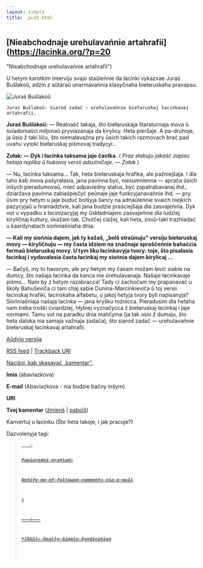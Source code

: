 ```yaml
---
layout: simple
title: _p=20.html 
---
```






## [Nieabchodnaje urehulavańnie artahrafii](https://lacinka.org/?p=20
"Nieabchodnaje urehulavańnie artahrafii")

U hetym karotkim interviju svajo staŭleńnie da łacinki vykazvae Juraś
Bušlakoŭ, adzin z aŭtaraŭ unarmavańnia klasyčnaha biełaruskaha pravapsu.

![Juraś
Bušlakoŭ](https://lacinka.org/images/stories/Ludzi/jaryla_pralacinku.jpg)

    Juraś Bušlakoŭ: Siarod zadač — urehulavańnie biełaruskaj łacinkavaj artahrafii.

**Juraś Bušlakoŭ:** — Realnaść takaja, što biełaruskaja litaraturnaja mova ŭ
śviadomaści miljonaŭ pryviazanaja da kirylicy. Heta pieršaje. A pa-druhoje, ja
ŭsio ž taki liču, što niemałavažna pry ŭsich takich razmovach brać pad uvahu
vytoki biełaruskaj piśmovaj tradycyi…

**Zołak: — Dyk i łacinka taksama jaje častka.** ( _Praz słabuju jakaść zapisu
hetaja replika ŭ hukavoj versii adsutničaje. — Zołak_ )

— Nu, łacinka taksama… Tak, heta biełaruskaja hrafika, ale paźniejšaja. I dla
taho kab mova pašyrałasia, jana pavinna być, niesumnienna — aprača ŭsich
inšych pieradumovaŭ, mieć adpaviedny status, być zapatrabavanaj ihd.,
dziaržava pavinna zabiaśpiečyć peŭnaje jaje funkcyjanavańnie ihd. — pry ŭsim
pry hetym u jaje buduć bolšyja šancy na adnaŭleńnie svaich niejkich pazycyjaŭ
u hramadztvie, kali jana budzie praściejšaja dla zasvajeńnia. Dyk vot u
vypadku z łacinizacyjaj my ŭskładniajem zasvajeńnie dla ludziej kiryličnaj
kultury, skažam tak. Chutčej ciažej, kali heta, znoŭ-taki trazhladać u
kaardynatach siońniašniaha dnia.

**— Kali my siońnia dajem, jak ty kažaš, „bolš straŭnuju” versiju biełaruskaj
movy — kiryličnuju — my časta idziem na značnaje spraščeńnie bahaćcia formaŭ
biełaruskaj movy. U tym liku łacinkavyja tvory: toje, što pisałasia łacinkaj i
vydavałasia časta łacinkaj my siońnia dajem kirylicaj …**

— Bačyš, my to havorym, ale pry hetym my časam možam łavić siabie na dumcy,
što našaja łacinka da kanca nie ŭrehulavanaja. Našaje łacinkavaje piśmo… Nam
by z hetym razabracca! Tady ci zachočam my prapanavać u škoły Bahuševiča ci
tam chaj sabie Dunina-Marcinkieviča ŭ toj versii łacinskaj hrafiki, łacinskaha
alfabetu, u jakoj hetyja tvory byli napisanyja? Siońniašniaja našaja lacinka —
jana kryšku roźnicca. Pieradusim dla hetaha nam treba troški ćviardziej,
hłybiej vyznačycca ź biełaruskaj łacinkaj i jaje normami. Tamu vot na paradku
dnia mahčyma (ja tak usio ž dumaju, što heta daloka nia samaja važnaja
zadača), što siarod zadač — urehulavańnie biełaruskaj łacinkavaj artahrafii.

[Aŭdyjo versija](https://www.lacinka.org/fajly/ludzi_pra_lacinku/buslakou.m3u)

[RSS feed](https://lacinka.org/?feed=rss2&p=20) | [Trackback
URI](https://lacinka.org/wp-trackback.php?p=20)

[ Naciśni, kab skasavać „kamentar”. ](javascript:reRoot\(\))

**Imia** (abaviazkova)

**E-mail** (Abaviazkova - nia budzie bačny inšym)

**URI**

**Tvoj kamentar** ([źmienš](javascript:changeCommentSize\(-80\);) |
[pabolš](javascript:changeCommentSize\(80\)))

 Kanvertuj u łacinku (Što heta takoje, i jak pracuje?)

Dazvolenyja tagi: <a href="" title=""> <abbr title=""> <acronym title=""> <b>
<blockquote cite=""> <code> <em> <i> <strike> <strong>

Papiaredni prahlad:

Notify me of followup comments via e-mail


|

 
  
  
---|---  
  







 



  *[RSS]: Really Simple Syndication



